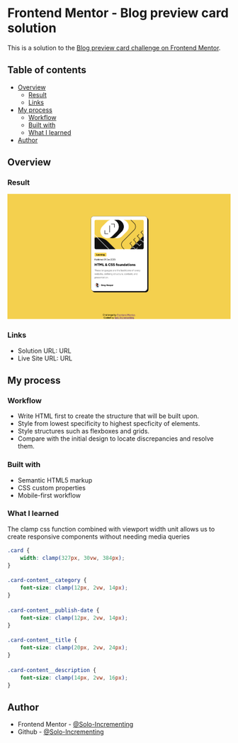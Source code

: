 # Frontend Mentor - Blog preview card solution

This is a solution to the [Blog preview card challenge on Frontend Mentor](https://www.frontendmentor.io/challenges/blog-preview-card-ckPaj01IcS).

## Table of contents

- [Overview](#overview)
  - [Result](#result)
  - [Links](#links)
- [My process](#my-process)
  - [Workflow](#workflow)
  - [Built with](#built-with)
  - [What I learned](#what-i-learned)
- [Author](#author)

## Overview

### Result

![Screenshot](./assets/images/blog-preview-card-final-screenshot.png)

### Links

- Solution URL: URL
- Live Site URL: URL

## My process

### Workflow

- Write HTML first to create the structure that will be built upon.
- Style from lowest specificity to highest specficity of elements.
- Style structures such as flexboxes and grids.
- Compare with the initial design to locate discrepancies and resolve them.

### Built with

- Semantic HTML5 markup
- CSS custom properties
- Mobile-first workflow

### What I learned

The clamp css function combined with viewport width unit allows us to create responsive components without needing media queries

```css
.card {
	width: clamp(327px, 30vw, 384px);
}

.card-content__category {
	font-size: clamp(12px, 2vw, 14px);
}

.card-content__publish-date {
	font-size: clamp(12px, 2vw, 14px);
}

.card-content__title {
	font-size: clamp(20px, 2vw, 24px);
}

.card-content__description {
	font-size: clamp(14px, 2vw, 16px);
}
```

## Author

- Frontend Mentor - [@Solo-Incrementing](https://www.frontendmentor.io/profile/Solo-Incrementing)
- Github - [@Solo-Incrementing](https://github.com/Solo-Incrementing)
